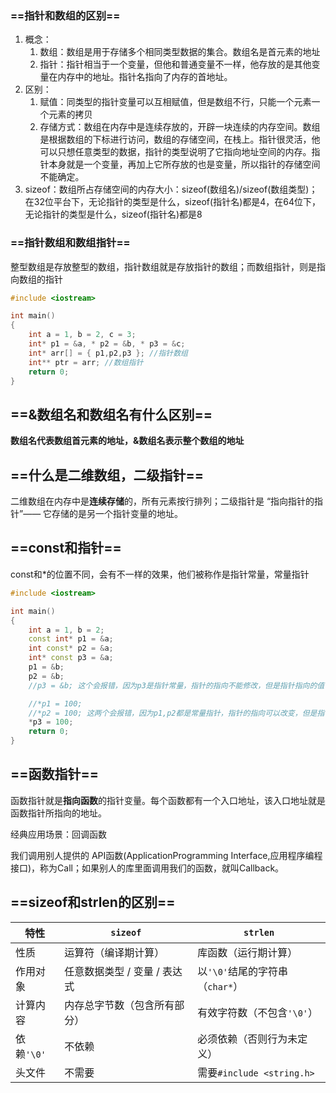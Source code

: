 ### ==指针和数组的区别==

1. 概念：
   1. 数组：数组是用于存储多个相同类型数据的集合。数组名是首元素的地址
   2. 指针：指针相当于一个变量，但他和普通变量不一样，他存放的是其他变量在内存中的地址。指针名指向了内存的首地址。
2. 区别：
   1. 赋值：同类型的指针变量可以互相赋值，但是数组不行，只能一个元素一个元素的拷贝
   2. 存储方式：数组在内存中是连续存放的，开辟一块连续的内存空间。数组是根据数组的下标进行访问，数组的存储空间，在栈上。指针很灵活，他可以只想任意类型的数据，指针的类型说明了它指向地址空间的内存。指针本身就是一个变量，再加上它所存放的也是变量，所以指针的存储空间不能确定。
3. sizeof：数组所占存储空间的内存大小：sizeof(数组名)/sizeof(数组类型)；在32位平台下，无论指针的类型是什么，sizeof(指针名)都是4，在64位下，无论指针的类型是什么，sizeof(指针名)都是8

### ==指针数组和数组指针==

整型数组是存放整型的数组，指针数组就是存放指针的数组；而数组指针，则是指向数组的指针

```c
#include <iostream>

int main()
{
	int a = 1, b = 2, c = 3;
	int* p1 = &a, * p2 = &b, * p3 = &c;
	int* arr[] = { p1,p2,p3 }; //指针数组
	int** ptr = arr; //数组指针
	return 0;
}

```

## ==&数组名和数组名有什么区别==

**数组名代表数组首元素的地址，&数组名表示整个数组的地址**

## ==什么是二维数组，二级指针==

二维数组在内存中是**连续存储**的，所有元素按行排列；二级指针是 “指向指针的指针”—— 它存储的是另一个指针变量的地址。

## ==const和指针==

const和*的位置不同，会有不一样的效果，他们被称作是指针常量，常量指针

```c++
#include <iostream>

int main()
{
	int a = 1, b = 2;
	const int* p1 = &a;
	int const* p2 = &a;
	int* const p3 = &a;
	p1 = &b;
	p2 = &b;
	//p3 = &b; 这个会报错，因为p3是指针常量，指针的指向不能修改，但是指针指向的值可以修改

	//*p1 = 100;
	//*p2 = 100; 这两个会报错，因为p1,p2都是常量指针，指针的指向可以改变，但是指针指向的值不能改变
	*p3 = 100;
	return 0;
}

```



## ==函数指针==

函数指针就是**指向函数**的指针变量。每个函数都有一个入口地址，该入口地址就是函数指针所指向的地址。

经典应用场景：回调函数

我们调用别人提供的 API函数(ApplicationProgramming Interface,应用程序编程接口)，称为Call；如果别人的库里面调用我们的函数，就叫Callback。

## ==sizeof和strlen的区别==

| 特性       | `sizeof`                     | `strlen`                        |
| ---------- | ---------------------------- | ------------------------------- |
| 性质       | 运算符（编译期计算）         | 库函数（运行期计算）            |
| 作用对象   | 任意数据类型 / 变量 / 表达式 | 以`'\0'`结尾的字符串（`char*`） |
| 计算内容   | 内存总字节数（包含所有部分） | 有效字符数（不包含`'\0'`）      |
| 依赖`'\0'` | 不依赖                       | 必须依赖（否则行为未定义）      |
| 头文件     | 不需要                       | 需要`#include <string.h>`       |

